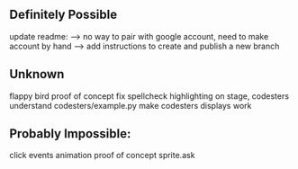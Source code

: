 ## Definitely Possible
update readme:
--> no way to pair with google account, need to make account by hand
--> add instructions to create and publish a new branch


## Unknown
flappy bird proof of concept
fix spellcheck highlighting on stage, codesters
understand codesters/example.py
make codesters displays work


## Probably Impossible:
click events
animation proof of concept
sprite.ask
